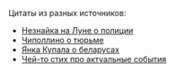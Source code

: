 Цитаты из разных источников:

- [Незнайка на Луне о полиции](./neznayka-police)
- [Чиполлино о тюрьме](./cipollino-prison)
- [Янка Купала о беларусах](./poetry-yanka-kupala-a_hto_tam_idze)
- [Чей-то стих про актуальные события](./poetry-a-u-nas)
